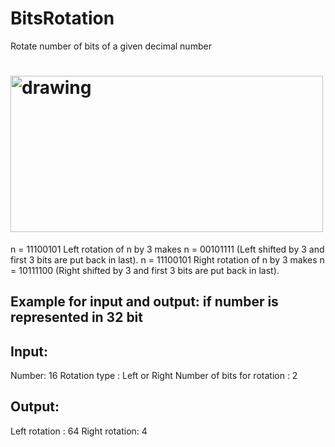 # BitsRotation
Rotate number of bits of a given decimal number 

# <img src="https://scontent.fcai20-4.fna.fbcdn.net/v/t1.6435-9/178946586_2829025704003925_7377436379080386447_n.jpg?_nc_cat=102&ccb=1-3&_nc_sid=b9115d&_nc_ohc=dlCySPRCkFoAX_9e1ua&_nc_ht=scontent.fcai20-4.fna&oh=e63cd44c3d4a64fa05e194a472b25125&oe=60C270D4" alt="drawing" width="500" height="250" />

n = 11100101 
Left rotation of n by 3 makes n = 00101111 (Left shifted by 3 and first 3 bits are put back in last).
n = 11100101 
Right rotation of n by 3 makes n = 10111100 (Right shifted by 3 and first 3 bits are put back in last).

## Example for input and output: if number is represented in 32 bit

## Input:
Number: 16
Rotation type : Left or Right
Number of bits for rotation : 2

## Output:
Left rotation : 64
Right rotation: 4 
